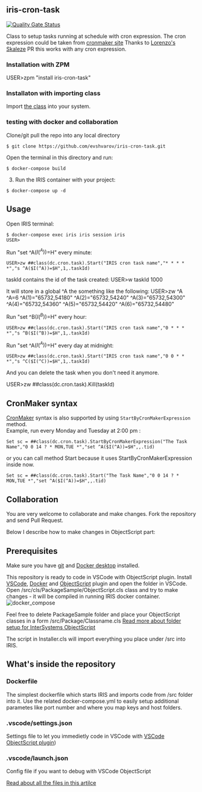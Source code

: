 ## iris-cron-task
[![Quality Gate Status](https://community.objectscriptquality.com/api/project_badges/measure?project=intersystems_iris_community%2Firis-cron-task&metric=alert_status)](https://community.objectscriptquality.com/dashboard?id=intersystems_iris_community%2Firis-cron-task) 

Class to setup tasks running at schedule with cron expression.
The cron expression could be taken from [cronmaker site](http://www.cronmaker.com/)
Thanks to [Lorenzo's Skaleze](https://github.com/lscalese) PR this works with any cron expression.

### Installation with ZPM

USER>zpm "install iris-cron-task"

### Installaton with importing class

Import [the class](https://github.com/evshvarov/iris-cron-task/blob/master/src%2Fdc%2Fcron%2Ftask.cls) into your system. 

### testing with docker and collaboration

Clone/git pull the repo into any local directory

```
$ git clone https://github.com/evshvarov/iris-cron-task.git
```

Open the terminal in this directory and run:

```
$ docker-compose build
```

3. Run the IRIS container with your project:

```
$ docker-compose up -d
```

## Usage

Open IRIS terminal:

```
$ docker-compose exec iris iris session iris
USER>
````
Run "set ^A($I(^A))=$H" every minute:
```
USER>zw ##class(dc.cron.task).Start("IRIS cron task name","* * * * *","s ^A($I(^A))=$H",1,.taskId)
```
taskId contains the id of the task created:
USER>w taskId
1000

It will store in a global ^A the something like the following:
USER>zw ^A
^A=6
^A(1)="65732,54180"
^A(2)="65732,54240"
^A(3)="65732,54300"
^A(4)="65732,54360"
^A(5)="65732,54420"
^A(6)="65732,54480"


Run "set ^B($I(^B))=$H" every hour:
```
USER>zw ##class(dc.cron.task).Start("IRIS cron task name","0 * * * *","s ^B($I(^B))=$H",1,.taskId)
```
Run "set ^A($I(^A))=$H" every day at midnight:
```
USER>zw ##class(dc.cron.task).Start("IRIS cron task name","0 0 * * *","s ^C($I(^C))=$H",1,.taskId)
```

And you can delete the task when you don't need it anymore.

USER>zw ##class(dc.cron.task).Kill(taskId)

## CronMaker syntax

[CronMaker](http://www.cronmaker.com) syntax is also supported by using `StartByCronMakerExpression` method.  
Example, run every Monday and Tuesday at 2:00 pm :  
```
Set sc = ##class(dc.cron.task).StartByCronMakerExpression("The Task Name","0 0 14 ? * MON,TUE *","set ^A($I(^A))=$H",,.tid)
```

or you can call method Start because it uses StartByCronMakerExpression inside now.

```
Set sc = ##class(dc.cron.task).Start("The Task Name","0 0 14 ? * MON,TUE *","set ^A($I(^A))=$H",,.tid)
```

## Collaboration
You are very welcome to collaborate and make changes.
Fork the repository and send Pull Request.

Below I describe how to make changes in ObjectScript part:
## Prerequisites
Make sure you have [git](https://git-scm.com/book/en/v2/Getting-Started-Installing-Git) and [Docker desktop](https://www.docker.com/products/docker-desktop) installed.

This repository is ready to code in VSCode with ObjectScript plugin.
Install [VSCode](https://code.visualstudio.com/), [Docker](https://marketplace.visualstudio.com/items?itemName=ms-azuretools.vscode-docker) and [ObjectScript](https://marketplace.visualstudio.com/items?itemName=daimor.vscode-objectscript) plugin and open the folder in VSCode.
Open /src/cls/PackageSample/ObjectScript.cls class and try to make changes - it will be compiled in running IRIS docker container.
![docker_compose](https://user-images.githubusercontent.com/2781759/76656929-0f2e5700-6547-11ea-9cc9-486a5641c51d.gif)

Feel free to delete PackageSample folder and place your ObjectScript classes in a form
/src/Package/Classname.cls
[Read more about folder setup for InterSystems ObjectScript](https://community.intersystems.com/post/simplified-objectscript-source-folder-structure-package-manager)

The script in Installer.cls will import everything you place under /src into IRIS.


## What's inside the repository

### Dockerfile

The simplest dockerfile which starts IRIS and imports code from /src folder into it.
Use the related docker-compose.yml to easily setup additional parametes like port number and where you map keys and host folders.


### .vscode/settings.json

Settings file to let you immedietly code in VSCode with [VSCode ObjectScript plugin](https://marketplace.visualstudio.com/items?itemName=daimor.vscode-objectscript))

### .vscode/launch.json
Config file if you want to debug with VSCode ObjectScript

[Read about all the files in this artilce](https://community.intersystems.com/post/dockerfile-and-friends-or-how-run-and-collaborate-objectscript-projects-intersystems-iris)
